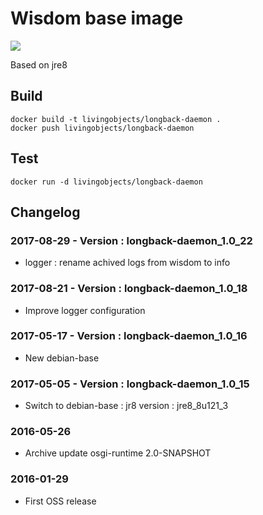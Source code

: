 # Wisdom base image

[![](https://badge.imagelayers.io/livingobjects/longback-daemon:latest.svg)](https://imagelayers.io/?images=livingobjects/longback-daemon:latest 'Get your own badge on imagelayers.io')

Based on jre8

## Build

    docker build -t livingobjects/longback-daemon .
    docker push livingobjects/longback-daemon

## Test

    docker run -d livingobjects/longback-daemon

## Changelog

### 2017-08-29 - Version : longback-daemon_1.0_22
* logger : rename achived logs from wisdom to info

### 2017-08-21 - Version : longback-daemon_1.0_18
* Improve logger configuration

### 2017-05-17 - Version : longback-daemon_1.0_16
* New debian-base

### 2017-05-05 - Version : longback-daemon_1.0_15
* Switch to debian-base : jr8 version : jre8_8u121_3

### 2016-05-26
* Archive update osgi-runtime 2.0-SNAPSHOT

### 2016-01-29
* First OSS release

